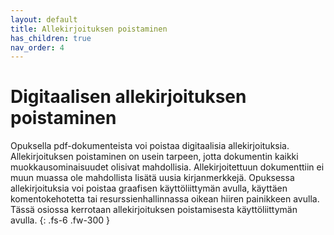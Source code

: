 ```yaml
---
layout: default
title: Allekirjoituksen poistaminen
has_children: true
nav_order: 4
---
```


# Digitaalisen allekirjoituksen poistaminen

Opuksella pdf-dokumenteista voi poistaa digitaalisia allekirjoituksia. Allekirjoituksen poistaminen on usein tarpeen, jotta dokumentin kaikki muokkausominaisuudet olisivat mahdollisia. Allekirjoitettuun dokumenttiin ei muun muassa ole mahdollista lisätä uusia kirjanmerkkejä. Opuksessa allekirjoituksia voi poistaa graafisen käyttöliittymän avulla, käyttäen komentokehotetta tai resurssienhallinnassa oikean hiiren painikkeen avulla. Tässä osiossa kerrotaan allekirjoituksen poistamisesta käyttöliittymän avulla.
{: .fs-6 .fw-300 }

